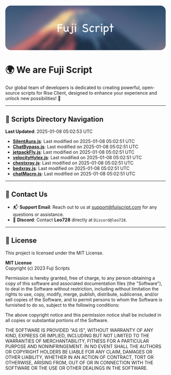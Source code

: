 ![Banner](.github/b.webp)

# 🌍 **We are Fuji Script**

Our global team of developers is dedicated to creating powerful, open-source scripts for Rise Client, designed to enhance your experience and unlock new possibilities! 🌟

---
<!-- SCRIPTS_NAVIGATION_START -->
## 📂 **Scripts Directory Navigation**

**Last Updated**: 2025-01-08 05:02:53 UTC

- **[SilentAura.js](scripts/SilentAura.js)**: Last modified on 2025-01-08 05:02:51 UTC
- **[ChatBypass.js](scripts/ChatBypass.js)**: Last modified on 2025-01-08 05:02:51 UTC
- **[jetpackFly.js](scripts/jetpackFly.js)**: Last modified on 2025-01-08 05:02:51 UTC
- **[velocityHylex.js](scripts/velocityHylex.js)**: Last modified on 2025-01-08 05:02:51 UTC
- **[chestxray.js](scripts/chestxray.js)**: Last modified on 2025-01-08 05:02:51 UTC
- **[bedxray.js](scripts/bedxray.js)**: Last modified on 2025-01-08 05:02:51 UTC
- **[chatMacro.js](scripts/chatMacro.js)**: Last modified on 2025-01-08 05:02:51 UTC

<!-- SCRIPTS_NAVIGATION_END -->

---

## 💬 **Contact Us**  
- 📬 **Support Email**: Reach out to us at [support@fujiscript.com](mailto:support@fujiscript.com) for any questions or assistance.  
- 💬 **Discord**: Contact **Leo728** directly at `Discord@leo728`.

---

## 📜 **License**

This project is licensed under the MIT License.  

**MIT License**  
Copyright (c) 2023 Fuji Scripts  

Permission is hereby granted, free of charge, to any person obtaining a copy of this software and associated documentation files (the "Software"), to deal in the Software without restriction, including without limitation the rights to use, copy, modify, merge, publish, distribute, sublicense, and/or sell copies of the Software, and to permit persons to whom the Software is furnished to do so, subject to the following conditions:  

The above copyright notice and this permission notice shall be included in all copies or substantial portions of the Software.  

THE SOFTWARE IS PROVIDED "AS IS", WITHOUT WARRANTY OF ANY KIND, EXPRESS OR IMPLIED, INCLUDING BUT NOT LIMITED TO THE WARRANTIES OF MERCHANTABILITY, FITNESS FOR A PARTICULAR PURPOSE AND NONINFRINGEMENT. IN NO EVENT SHALL THE AUTHORS OR COPYRIGHT HOLDERS BE LIABLE FOR ANY CLAIM, DAMAGES OR OTHER LIABILITY, WHETHER IN AN ACTION OF CONTRACT, TORT OR OTHERWISE, ARISING FROM, OUT OF OR IN CONNECTION WITH THE SOFTWARE OR THE USE OR OTHER DEALINGS IN THE SOFTWARE.  
